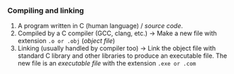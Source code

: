 ### Compiling and linking
1. A program written in C (human language) / *source code*. 
2. Compiled by a C compiler (GCC, clang, etc.) -> Make a new file with extension `.o or .obj` (*object file*)
3. Linking (usually handled by compiler too) -> Link the object file with standard C library and other libraries to produce an executable file. The new file is an *executable file* with the extension `.exe or .com` 